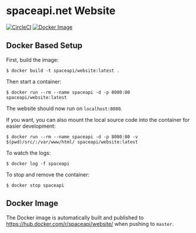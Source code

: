 spaceapi.net Website
====================

[![CircleCI][circle-ci-badge]][circle-ci]
[![Docker Image][docker-image-badge]][docker-image]

Docker Based Setup
------------------

First, build the image:

    $ docker build -t spaceapi/website:latest .

Then start a container:

    $ docker run --rm --name spaceapi -d -p 8080:80 spaceapi/website:latest

The website should now run on `localhost:8080`.

If you want, you can also mount the local source code into the container for easier development:

    $ docker run --rm --name spaceapi -d -p 8080:80 -v $(pwd)/src/:/var/www/html/ spaceapi/website:latest

To watch the logs:

    $ docker log -f spaceapi

To stop and remove the container:

    $ docker stop spaceapi

Docker Image
------------

The Docker image is automatically built and published to
https://hub.docker.com/r/spaceapi/website/ when pushing to `master`.

<!-- Badges -->
[circle-ci]: https://circleci.com/gh/SpaceApi/temp-new-website/tree/master
[circle-ci-badge]: https://circleci.com/gh/SpaceApi/temp-new-website/tree/master.svg?style=shield
[docker-image]: https://hub.docker.com/r/spaceapi/website/
[docker-image-badge]: https://img.shields.io/docker/pulls/spaceapi/website.svg
